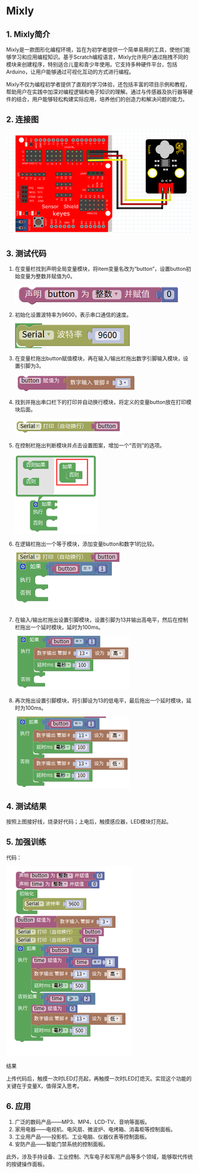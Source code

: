 # Mixly


## 1. Mixly简介  

Mixly是一款图形化编程环境，旨在为初学者提供一个简单易用的工具，使他们能够学习和应用编程知识。基于Scratch编程语言，Mixly允许用户通过拖拽不同的模块来创建程序，特别适合儿童和青少年使用。它支持多种硬件平台，包括Arduino，让用户能够通过可视化互动的方式进行编程。  

Mixly不仅为编程初学者提供了直观的学习体验，还包括丰富的项目示例和教程，帮助用户在实践中加深对编程逻辑和电子知识的理解。通过与传感器及执行器等硬件的结合，用户能够轻松构建实际应用，培养他们的创造力和解决问题的能力。  

## 2. 连接图  

![](media/1b9d0cc7630fadf2af933d8235bc0cb3.png)  

## 3. 测试代码  

1. 在变量栏找到声明全局变量模块，将item变量名改为“button”，设置button初始变量为整数并赋值为0。  

   ![](media/4f94f6d1e76574b25f6fe616cdcdab3c.png)  

2. 初始化设置波特率为9600，表示串口通信的速度。  

   ![](media/87b7c2535b1e8327f48ff8c03fc1e96d.png)  

3. 在变量栏拖出button赋值模块，再在输入/输出栏拖出数字引脚输入模块，设置引脚为3。  

   ![](media/288865dd68c9cfcb87b8f99c6eda74e3.png)  

4. 找到并拖出串口栏下的打印并自动换行模块，将定义的变量button放在打印模块后面。  

   ![](media/97a311f9bc5861a8c97fa523317ff101.png)  

5. 在控制栏拖出判断模块并点击设置图案，增加一个“否则”的选项。  

   ![](media/64f8573b79bd000de8657185996afa05.png)  

6. 在逻辑栏拖出一个等于模块，添加变量button和数字1的比较。  

   ![](media/c66edb4b468489ed4e2463b48f28adfa.png)  

7. 在输入/输出栏拖出设置引脚模块，设置引脚为13并输出高电平，然后在控制栏拖出一个延时模块，延时为100ms。  

   ![](media/8b1c235ab1bc5e67d72df8508c07684b.png)  

8. 再次拖出设置引脚模块，将引脚设为13的低电平，最后拖出一个延时模块，延时为100ms。  

   ![](media/8f2e683d633ab48f12ae023331bc13dc.png)  

## 4. 测试结果  

按照上图接好线，烧录好代码；上电后，触摸感应器，LED模块灯亮起。  

## 5. 加强训练  

代码：

![](media/c603090c4d62c224630e4d63c64c4995.png)


结果

上传代码后，触摸一次时LED灯亮起，再触摸一次时LED灯熄灭。实现这个功能的关键在于变量X，值得深入思考。  

## 6. 应用  

1. 广泛的数码产品——MP3、MP4、LCD-TV、音响等面板。  
2. 家用电器——电视机、电风扇、微波炉、电烤箱、消毒柜等控制面板。  
3. 工业用产品——投影机、工业电脑、仪器仪表等控制面板。  
4. 安防产品——智能门禁系统的控制面板。  

此外，涉及手持设备、工业控制、汽车电子和军用产品等多个领域，能够取代传统的按键操作面板。





